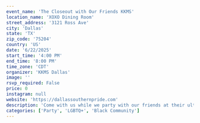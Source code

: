```yaml
---
event_name: 'The Closeout with Our Friends KKMS'
location_name: 'XOXO Dining Room'
street_address: '3121 Ross Ave'
city: 'Dallas'
state: 'TX'
zip_code: '75204'
country: 'US'
date: '6/22/2025'
start_time: '4:00 PM'
end_time: '8:00 PM'
time_zone: 'CDT'
organizer: 'KKMS Dallas'
image: ''
rsvp_required: False
price: 0
instagram: null
website: 'https://dallassouthernpride.com'
description: 'Come with us while we party with our friends at their ultimate Sunday Funday closeout; The Distinguished Gentlemen of KKMS Dallas does it best!'
categories: ['Party', 'LGBTQ+', 'Black Community']
---
```

